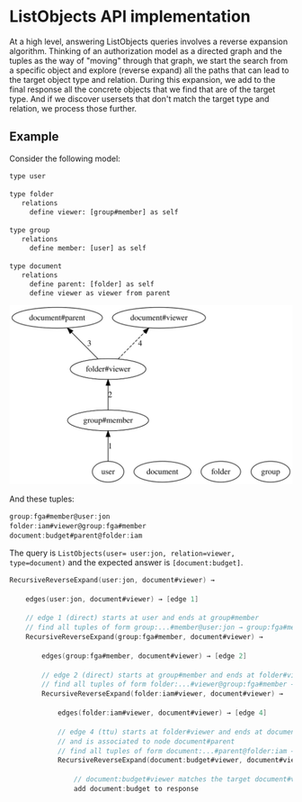 # ListObjects API implementation

At a high level, answering ListObjects queries involves a reverse expansion algorithm. Thinking of an authorization model as a directed graph and the tuples as the way of "moving" through that graph, we start the search from a specific object and explore (reverse expand) all the paths that can lead to the target object type and relation. During this expansion, we add to the final response all the concrete objects that we find that are of the target type. And if we discover usersets that don't match the target type and relation, we process those further.

## Example
Consider the following model:

```
type user

type folder
   relations
     define viewer: [group#member] as self

type group
   relations
     define member: [user] as self

type document
   relations
     define parent: [folder] as self
     define viewer as viewer from parent
```

<!--
digraph G {
    
  rankdir=BT

  user
  
  document
  
  folder
  
  group
  
    user -> "group#member" [label="1"]
  
  "group#member" -> "folder#viewer" [label="2"]
  
  "folder#viewer" -> "document#parent" [label="3"]
  
  "folder#viewer" -> "document#viewer" [label="4", style=dashed]
}

-->

![model](model.svg)

And these tuples:

```go
group:fga#member@user:jon
folder:iam#viewer@group:fga#member
document:budget#parent@folder:iam
```

The query is `ListObjects(user= user:jon, relation=viewer, type=document)` and the expected answer is `[document:budget]`.

```go
RecursiveReverseExpand(user:jon, document#viewer) → 
	
    edges(user:jon, document#viewer) → [edge 1]

    // edge 1 (direct) starts at user and ends at group#member
    // find all tuples of form group:...#member@user:jon → group:fga#member@user:jon
    RecursiveReverseExpand(group:fga#member, document#viewer) →
	    
        edges(group:fga#member, document#viewer) → [edge 2]

        // edge 2 (direct) starts at group#member and ends at folder#viewer
        // find all tuples of form folder:...#viewer@group:fga#member → folder:iam#viewer@group:fga#member
        RecursiveReverseExpand(folder:iam#viewer, document#viewer) →
	
            edges(folder:iam#viewer, document#viewer) → [edge 4]

            // edge 4 (ttu) starts at folder#viewer and ends at document#viewer
            // and is associated to node document#parent
            // find all tuples of form document:...#parent@folder:iam → document:budget#parent@folder:iam
            RecursiveReverseExpand(document:budget#viewer, document#viewer) →

                // document:budget#viewer matches the target document#viewer
                add document:budget to response
```
